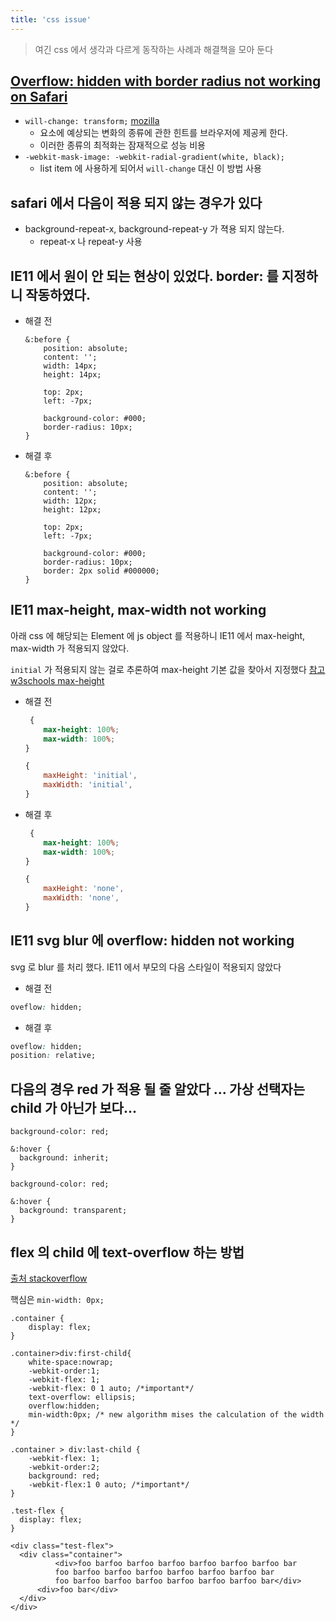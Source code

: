 ```yaml
---
title: 'css issue'
---
```


> 여긴 css 에서 생각과 다르게 동작하는 사례과 해결책을 모아 둔다

## [Overflow: hidden with border radius not working on Safari](https://stackoverflow.com/questions/49066011/overflow-hidden-with-border-radius-not-working-on-safari)

-   `will-change: transform;` [mozilla](https://developer.mozilla.org/ko/docs/Web/CSS/will-change)
    -   요소에 예상되는 변화의 종류에 관한 힌트를 브라우저에 제공케 한다.
    -   이러한 종류의 최적화는 잠재적으로 성능 비용
-   `-webkit-mask-image: -webkit-radial-gradient(white, black);`
    -   list item 에 사용하게 되어서 `will-change` 대신 이 방법 사용

## safari 에서 다음이 적용 되지 않는 경우가 있다

-   background-repeat-x, background-repeat-y 가 젹용 되지 않는다.
    -   repeat-x 나 repeat-y 사용

## IE11 에서 원이 안 되는 현상이 있었다. border: 를 지정하니 작동하였다.

-   해결 전

    ```
    &:before {
        position: absolute;
        content: '';
        width: 14px;
        height: 14px;

        top: 2px;
        left: -7px;

        background-color: #000;
        border-radius: 10px;
    }
    ```

-   해결 후

    ```
    &:before {
        position: absolute;
        content: '';
        width: 12px;
        height: 12px;

        top: 2px;
        left: -7px;

        background-color: #000;
        border-radius: 10px;
        border: 2px solid #000000;
    }
    ```

## IE11 max-height, max-width not working

아래 css 에 해당되는 Element 에 js object 를 적용하니 IE11 에서 max-height, max-width 가 적용되지 않았다.

`initial` 가 적용되지 않는 걸로 추론하여 max-height 기본 값을 찾아서 지정했다 [참고 w3schools max-height](https://www.w3schools.com/cssref/pr_dim_max-height.asp)

-   해결 전

    ```css
     {
        max-height: 100%;
        max-width: 100%;
    }
    ```

    ```jsx
    {
        maxHeight: 'initial',
        maxWidth: 'initial',
    }
    ```

-   해결 후
    ```css
     {
        max-height: 100%;
        max-width: 100%;
    }
    ```
    ```jsx
    {
        maxHeight: 'none',
        maxWidth: 'none',
    }
    ```

## IE11 svg blur 에 overflow: hidden not working

svg 로 blur 를 처리 했다. IE11 에서 부모의 다음 스타일이 적용되지 않았다

-   해결 전

```css
oveflow: hidden;
```

-   해결 후

```css
oveflow: hidden;
position: relative;
```

## 다음의 경우 red 가 적용 될 줄 알았다 ... 가상 선택자는 child 가 아닌가 보다...

```
background-color: red;

&:hover {
  background: inherit;
}
```

```
background-color: red;

&:hover {
  background: transparent;
}
```

## flex 의 child 에 text-overflow 하는 방법

[출처 stackoverflow](https://stackoverflow.com/questions/40611681/flex-item-filled-with-text-overflowing-flex-container)

핵심은 `min-width: 0px;`

```
.container {
    display: flex;
}

.container>div:first-child{
    white-space:nowrap;
    -webkit-order:1;
    -webkit-flex: 1;
    -webkit-flex: 0 1 auto; /*important*/
    text-overflow: ellipsis;
    overflow:hidden;
    min-width:0px; /* new algorithm mises the calculation of the width */
}

.container > div:last-child {
    -webkit-flex: 1;
    -webkit-order:2;
    background: red;
    -webkit-flex:1 0 auto; /*important*/
}

.test-flex {
  display: flex;
}
```

```
<div class="test-flex">
  <div class="container">
          <div>foo barfoo barfoo barfoo barfoo barfoo barfoo bar
          foo barfoo barfoo barfoo barfoo barfoo barfoo bar
          foo barfoo barfoo barfoo barfoo barfoo barfoo bar</div>
      <div>foo bar</div>
  </div>
</div>
```
